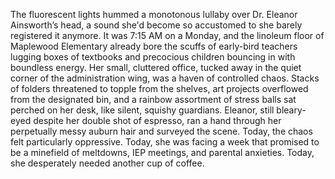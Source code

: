 The fluorescent lights hummed a monotonous lullaby over Dr. Eleanor Ainsworth’s head, a sound she'd become so accustomed to she barely registered it anymore. It was 7:15 AM on a Monday, and the linoleum floor of Maplewood Elementary already bore the scuffs of early-bird teachers lugging boxes of textbooks and precocious children bouncing in with boundless energy. Her small, cluttered office, tucked away in the quiet corner of the administration wing, was a haven of controlled chaos. Stacks of folders threatened to topple from the shelves, art projects overflowed from the designated bin, and a rainbow assortment of stress balls sat perched on her desk, like silent, squishy guardians. Eleanor, still bleary-eyed despite her double shot of espresso, ran a hand through her perpetually messy auburn hair and surveyed the scene. Today, the chaos felt particularly oppressive. Today, she was facing a week that promised to be a minefield of meltdowns, IEP meetings, and parental anxieties. Today, she desperately needed another cup of coffee.
